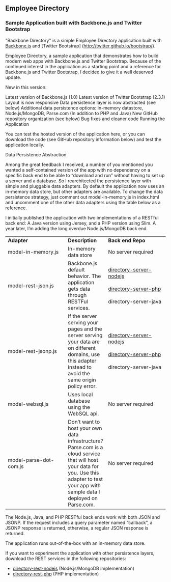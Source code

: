 ## Employee Directory ##

### Sample Application built with Backbone.js and Twitter Bootstrap ###

"Backbone Directory" is a simple Employee Directory application built with [Backbone.js](http://backbonejs.org) and [Twitter Bootstrap] (http://twitter.github.io/bootstrap/).

Employee Directory, a sample application that demonstrates how to build modern web apps with Backbone.js and Twitter Bootstrap.
Because of the continued interest in the application as a starting point and a reference for Backbone.js and Twitter Bootstrap, I decided to give it a well deserved update.

New in this version:

Latest version of Backbone.js (1.0)
Latest version of Twitter Bootstrap (2.3.1)
Layout is now responsive
Data persistence layer is now abstracted (see below)
Additional data persistence options: In-memory datastore, Node.js/MongoDB, Parse.com (In addition to PHP and Java)
New GitHub repository organization (see below)
Bug fixes and cleaner code
Running the Application

You can test the hosted version of the application here, or you can download the code (see GitHub repository information below) and test the application locally.

Data Persistence Abstraction

Among the great feedback I received, a number of you mentioned you wanted a self-contained version of the app with no dependency on a specific back end to be able to “download and run” without having to set up a server and a database. So I rearchitected the persistence layer with simple and pluggable data adapters. By default the application now uses an in-memory data store, but other adapters are available. To change the data persistence strategy, just comment out model-in-memory.js in index.html and uncomment one of the other data adapters using the table below as a reference.

I initially published the application with two implementations of a RESTful back end: A Java version using Jersey, and a PHP version using Slim. A year later, I’m adding the long overdue Node.js/MongoDB back end.

<table>
	<tr style="font-weight:bold;">
		<td width="200">Adapter</td>
		<td>Description</td>
		<td width="200">Back end Repo</td>
	</tr>
	<tr>
		<td style="width:140px">model-in-memory.js</td>
		<td>In-memory data store</td>
		<td style="width:170px">No server required</td>
	</tr>
	<tr>
		<td>model-rest-json.js</td>
		<td>Backbone.js default behavior. The application gets data through RESTFul services.</td>
		<td><a href="https://github.com/kevinmuller1220/directory-rest-nodejs">directory-server-nodejs</a><br><br>
		<a href="https://github.com/kevinmuller1220/directory-rest-php">directory-server-php</a><br><br>
		directory-server-java
		</td>
	</tr>
	<tr>
		<td>model-rest-jsonp.js</td>
		<td>If the server serving your pages and the server serving your data are on different domains, use this adapter instead to avoid the same origin policy error.</td>
		<td><a href="https://github.com/kevinmuller1220/directory-rest-nodejs">directory-server-nodejs</a><br><br>
		<a href="https://github.com/kevinmuller1220/directory-rest-php">directory-server-php</a><br><br>
		directory-server-java
		</td>
	</tr>
	<tr>
		<td>model-websql.js</td>
		<td>Uses local database using the WebSQL api.</td>
		<td>No server required</td>
	</tr>
	<tr>
		<td>model-parse-dot-com.js</td>
		<td>Don’t want to host your own data infrastructure? Parse.com is a cloud service that will host your data for you. Use this adapter to test your app with  sample data I deployed on Parse.com.</td>
		<td>No server required</td>
	</tr>
</table>

The Node.js, Java, and PHP RESTful back ends work with both JSON and JSONP. If the request includes a query parameter named “callback”, a JSONP response is returned, otherwise, a regular JSON response is returned.

The application runs out-of-the-box with an in-memory data store.

If you want to experiment the application with other persistence layers, download the REST services in the following repositories:

- [directory-rest-nodejs](https://github.com/kevinmuller1220/directory-rest-nodejs) (Node.js/MongoDB implementation)
- [directory-rest-php](https://github.com/kevinmuller1220/directory-rest-php) (PHP implementation)

